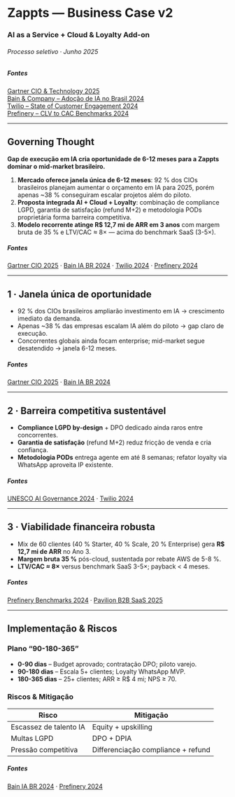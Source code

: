<!-- paginate: true -->

# Zappts — Business Case v2  
### AI as a Service + Cloud & Loyalty Add-on  
###### Processo seletivo · Junho 2025

##### Fontes  
[Gartner CIO & Technology 2025](https://www.ecommercebrasil.com.br/noticias/cios-brasileiros-planejam-aumentar-investimentos-em-ia-em-2025-aponta-gartner)  
[Bain & Company – Adoção de IA no Brasil 2024](https://www.bain.com/pt-br/about/media-center/press-releases/south-america/2023/adocao-de-inteligencia-artificial-em-empresas-brasileiras-segue-em-alta-mas-nao-acompanha-velocidade-de-companhias-norte-americanas/)  
[Twilio – State of Customer Engagement 2024](https://www.twilio.com/en-us/blog/insights/trends/2024-state-of-customer-engagement-highlights-AI)  
[Prefinery – CLV to CAC Benchmarks 2024](https://www.prefinery.com/blog/clv-to-cac-ratio-guide-and-benchmarks-2024)

---

## Governing Thought  
**Gap de execução em IA cria oportunidade de 6-12 meses para a Zappts dominar o mid-market brasileiro.**  

1. **Mercado oferece janela única de 6-12 meses**: 92 % dos CIOs brasileiros planejam aumentar o orçamento em IA para 2025, porém apenas ~38 % conseguiram escalar projetos além do piloto.  
2. **Proposta integrada AI + Cloud + Loyalty**: combinação de compliance LGPD, garantia de satisfação (refund M+2) e metodologia PODs proprietária forma barreira competitiva.  
3. **Modelo recorrente atinge R$ 12,7 mi de ARR em 3 anos** com margem bruta de 35 % e LTV/CAC ≈ 8× — acima do benchmark SaaS (3-5×).

##### Fontes  
[Gartner CIO 2025](https://www.ecommercebrasil.com.br/noticias/cios-brasileiros-planejam-aumentar-investimentos-em-ia-em-2025-aponta-gartner) · [Bain IA BR 2024](https://www.bain.com/pt-br/about/media-center/press-releases/south-america/2023/adocao-de-inteligencia-artificial-em-empresas-brasileiras-segue-em-alta-mas-nao-acompanha-velocidade-de-companhias-norte-americanas/) · [Twilio 2024](https://www.twilio.com/en-us/blog/insights/trends/2024-state-of-customer-engagement-highlights-AI) · [Prefinery 2024](https://www.prefinery.com/blog/clv-to-cac-ratio-guide-and-benchmarks-2024)

---

## 1 · Janela única de oportunidade  
* 92 % dos CIOs brasileiros ampliarão investimento em IA → crescimento imediato da demanda.  
* Apenas ~38 % das empresas escalam IA além do piloto → gap claro de execução.  
* Concorrentes globais ainda focam enterprise; mid-market segue desatendido → janela 6-12 meses.

##### Fontes  
[Gartner CIO 2025](https://www.ecommercebrasil.com.br/noticias/cios-brasileiros-planejam-aumentar-investimentos-em-ia-em-2025-aponta-gartner) · [Bain IA BR 2024](https://www.bain.com/pt-br/about/media-center/press-releases/south-america/2023/adocao-de-inteligencia-artificial-em-empresas-brasileiras-segue-em-alta-mas-nao-acompanha-velocidade-de-companhias-norte-americanas/)

---

## 2 · Barreira competitiva sustentável  
* **Compliance LGPD by-design** + DPO dedicado ainda raros entre concorrentes.  
* **Garantia de satisfação** (refund M+2) reduz fricção de venda e cria confiança.  
* **Metodologia PODs** entrega agente em até 8 semanas; refator loyalty via WhatsApp aproveita IP existente.

##### Fontes  
[UNESCO AI Governance 2024](https://www.unesco.org/ethics-ai/en/brazil) · [Twilio 2024](https://www.twilio.com/en-us/blog/insights/trends/2024-state-of-customer-engagement-highlights-AI)

---

## 3 · Viabilidade financeira robusta  
* Mix de 60 clientes (40 % Starter, 40 % Scale, 20 % Enterprise) gera **R$ 12,7 mi de ARR** no Ano 3.  
* **Margem bruta 35 %** pós-cloud, sustentada por rebate AWS de 5-8 %.  
* **LTV/CAC ≈ 8×** versus benchmark SaaS 3-5×; payback < 4 meses.

##### Fontes  
[Prefinery Benchmarks 2024](https://www.prefinery.com/blog/clv-to-cac-ratio-guide-and-benchmarks-2024) · [Pavilion B2B SaaS 2025](https://www.joinpavilion.com/resource/2024-b2b-saas-performance-benchmarks)

---

## Implementação & Riscos  
### Plano “90-180-365”  
* **0-90 dias** – Budget aprovado; contratação DPO; piloto varejo.  
* **90-180 dias** – Escala 5+ clientes; Loyalty WhatsApp MVP.  
* **180-365 dias** – 25+ clientes; ARR ≥ R$ 4 mi; NPS ≥ 70.

### Riscos & Mitigação  
|Risco|Mitigação|  
|---|---|  
|Escassez de talento IA|Equity + upskilling|  
|Multas LGPD|DPO + DPIA|  
|Pressão competitiva|Differenciação compliance + refund|  

##### Fontes  
[Bain IA BR 2024](https://www.bain.com/pt-br/about/media-center/press-releases/south-america/2023/adocao-de-inteligencia-artificial-em-empresas-brasileiras-segue-em-alta-mas-nao-acompanha-velocidade-de-companhias-norte-americanas/) · [Prefinery 2024](https://www.prefinery.com/blog/clv-to-cac-ratio-guide-and-benchmarks-2024)

